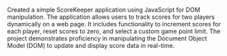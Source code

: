 Created a simple ScoreKeeper application using JavaScript for DOM manipulation. The application allows users to track scores for two players dynamically on a web page. It includes functionality to increment scores for each player, reset scores to zero, and select a custom game point limit. The project demonstrates proficiency in manipulating the Document Object Model (DOM) to update and display score data in real-time.
